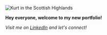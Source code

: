 ![Kurt in the Scottish Highlands](https://instagram.fapa1-2.fna.fbcdn.net/vp/9cd0c40aecc62998c84776562d1f49a4/5D846242/t51.2885-19/s320x320/46289960_2137217679927987_8701216009228386304_n.jpg?_nc_ht=instagram.fapa1-2.fna.fbcdn.net)

**Hey everyone, welcome to my new portfolio!**


_Visit me on [LinkedIn](https://www.linkedin.com/in/kurtcushman) and let's connect!_
